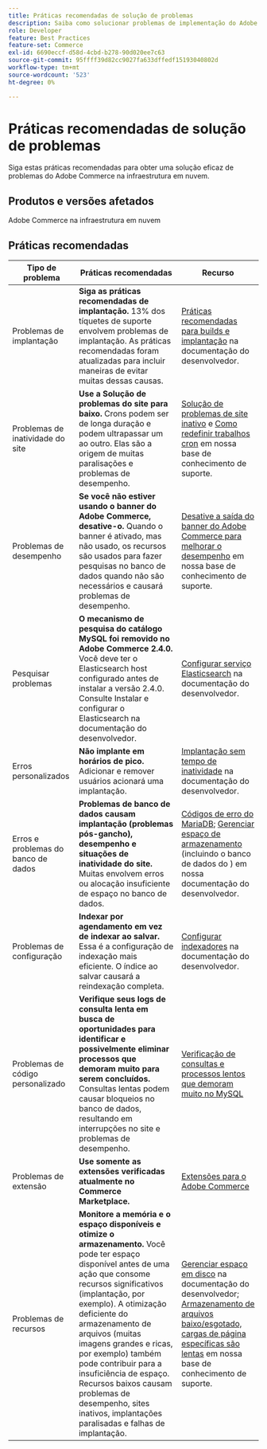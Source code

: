 ```yaml
---
title: Práticas recomendadas de solução de problemas
description: Saiba como solucionar problemas de implementação do Adobe Commerce.
role: Developer
feature: Best Practices
feature-set: Commerce
exl-id: 6690eccf-d58d-4cbd-b278-90d020ee7c63
source-git-commit: 95ffff39d82cc9027fa633dffedf15193040802d
workflow-type: tm+mt
source-wordcount: '523'
ht-degree: 0%

---
```


# Práticas recomendadas de solução de problemas

Siga estas práticas recomendadas para obter uma solução eficaz de problemas do Adobe Commerce na infraestrutura em nuvem.

## Produtos e versões afetados

Adobe Commerce na infraestrutura em nuvem

## Práticas recomendadas

| Tipo de problema | Práticas recomendadas | Recurso |
|----------------------------|----------------------------------------------------------------------------------------------------------------------------------------------------------------------------------------------------------------------------------------------------------------------------------------------------------------------------------------------------------------------------------------------------|-------------------------------------------------------------------------------------------------------------------------------------------------------------------------------------------------------------------------------------------------------------------------------------------------------------------------------------------------------------------------------------------------------|
| Problemas de implantação | **Siga as práticas recomendadas de implantação.** 13% dos tíquetes de suporte envolvem problemas de implantação. As práticas recomendadas foram atualizadas para incluir maneiras de evitar muitas dessas causas. | [Práticas recomendadas para builds e implantação](https://devdocs.magento.com/cloud/reference/discover-deploy.html#best-practices) na documentação do desenvolvedor. |
| Problemas de inatividade do site | **Use a Solução de problemas do site para baixo.** Crons podem ser de longa duração e podem ultrapassar um ao outro. Elas são a origem de muitas paralisações e problemas de desempenho. | [Solução de problemas de site inativo](https://experienceleague.adobe.com/docs/commerce-knowledge-base/kb/troubleshooting/site-down-or-unresponsive/magento-site-down-troubleshooter.html?lang=en) e [Como redefinir trabalhos cron](https://experienceleague.adobe.com/docs/commerce-knowledge-base/kb/troubleshooting/miscellaneous/cron-job-is-stuck-in-running-status.html?lang=en) em nossa base de conhecimento de suporte. |
| Problemas de desempenho | **Se você não estiver usando o banner do Adobe Commerce, desative-o.** Quando o banner é ativado, mas não usado, os recursos são usados para fazer pesquisas no banco de dados quando não são necessários e causará problemas de desempenho. | [Desative a saída do banner do Adobe Commerce para melhorar o desempenho](https://experienceleague.adobe.com/docs/commerce-knowledge-base/kb/troubleshooting/miscellaneous/disable-magento-banner-output-to-improve-site-performance.html) em nossa base de conhecimento de suporte. |
| Pesquisar problemas | **O mecanismo de pesquisa do catálogo MySQL foi removido no Adobe Commerce 2.4.0.** Você deve ter o Elasticsearch host configurado antes de instalar a versão 2.4.0. Consulte Instalar e configurar o Elasticsearch na documentação do desenvolvedor. | [Configurar serviço Elasticsearch](https://devdocs.magento.com/cloud/project/services-elastic.html) na documentação do desenvolvedor. |
| Erros personalizados | **Não implante em horários de pico.** Adicionar e remover usuários acionará uma implantação. | [Implantação sem tempo de inatividade](https://devdocs.magento.com/cloud/deploy/reduce-downtime.html) na documentação do desenvolvedor. |
| Erros e problemas do banco de dados | **Problemas de banco de dados causam implantação (problemas pós-gancho), desempenho e situações de inatividade do site.** Muitas envolvem erros ou alocação insuficiente de espaço no banco de dados. | [Códigos de erro do MariaDB](https://mariadb.com/kb/en/library/mariadb-error-codes/#mariadb-specific-error-codes); [Gerenciar espaço de armazenamento](https://devdocs.magento.com/cloud/project/manage-disk-space.html) (incluindo o banco de dados do ) em nossa documentação do desenvolvedor. |
| Problemas de configuração | **Indexar por agendamento em vez de indexar ao salvar.** Essa é a configuração de indexação mais eficiente. O índice ao salvar causará a reindexação completa. | [Configurar indexadores](../../../configuration/cli/manage-indexers.md#configure-indexers) na documentação do desenvolvedor. |
| Problemas de código personalizado | **Verifique seus logs de consulta lenta em busca de oportunidades para identificar e possivelmente eliminar processos que demoram muito para serem concluídos.** Consultas lentas podem causar bloqueios no banco de dados, resultando em interrupções no site e problemas de desempenho. | [Verificação de consultas e processos lentos que demoram muito no MySQL](https://experienceleague.adobe.com/docs/commerce-knowledge-base/kb/troubleshooting/database/checking-slow-queries-and-processes-mysql.html) |
| Problemas de extensão | **Use somente as extensões verificadas atualmente no Commerce Marketplace.** | [Extensões para o Adobe Commerce](https://marketplace.magento.com/extensions.html) |
| Problemas de recursos | **Monitore a memória e o espaço disponíveis e otimize o armazenamento.** Você pode ter espaço disponível antes de uma ação que consome recursos significativos (implantação, por exemplo). A otimização deficiente do armazenamento de arquivos (muitas imagens grandes e ricas, por exemplo) também pode contribuir para a insuficiência de espaço. Recursos baixos causam problemas de desempenho, sites inativos, implantações paralisadas e falhas de implantação. | [Gerenciar espaço em disco](https://devdocs.magento.com/cloud/project/manage-disk-space.html) na documentação do desenvolvedor; [Armazenamento de arquivos baixo/esgotado, cargas de página específicas são lentas](https://experienceleague.adobe.com/docs/commerce-knowledge-base/kb/troubleshooting/miscellaneous/file-storage-low-specific-page-loads-are-slow.html?lang=en) em nossa base de conhecimento de suporte. |
